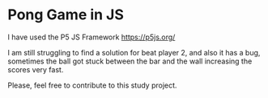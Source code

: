 # Pong Game in JS

I have used the P5 JS Framework https://p5js.org/

I am still struggling to find a solution for beat player 2, and also it has a bug, sometimes the ball got stuck between the bar and the wall increasing the scores very fast.

Please, feel free to contribute to this study project.
